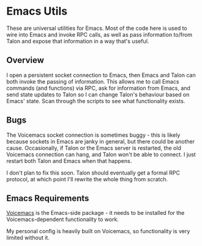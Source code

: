 # Emacs Utils

These are universal utilities for Emacs. Most of the code here is used to wire into Emacs and invoke RPC calls, as well as pass information to/from Talon and expose that information in a way that's useful.

## Overview

I open a persistent socket connection to Emacs, then Emacs and Talon can both invoke the passing of information. This allows me to call Emacs commands (and functions) via RPC, ask for information from Emacs, and send state updates to Talon so I can change Talon's behaviour based on Emacs' state. Scan through the scripts to see what functionality exists.

## Bugs

The Voicemacs socket connection is sometimes buggy - this is likely because sockets in Emacs are janky in general, but there could be another cause. Occasionally, if Talon or the Emacs server is restarted, the old Voicemacs connection can hang, and Talon won't be able to connect. I just restart both Talon and Emacs when that happens.

I don't plan to fix this soon. Talon should eventually get a formal RPC protocol, at which point I'll rewrite the whole thing from scratch.

## Emacs Requirements

[Voicemacs](https://github.com/jcaw/voicemacs) is the Emacs-side package - it needs to be installed for the Voicemacs-dependent functionality to work.

My personal config is heavily built on Voicemacs, so functionality is very limited without it.
